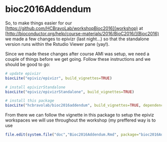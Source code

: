 # bioc2016Addendum

So, to make things easier for our [https://github.com/HCBravoLab/workshopBioc2016](workshop) at [http://bioconductor.org/help/course-materials/2016/BioC2016/](Bioc2016) we made a few
changes to epivizr (last night...) so that the standalone
version runs within the Rstudio Viewer pane (yay!).

Since we made these changes after course AMI was setup, we need a couple of things before we get going. Follow these instructions and we should be good to go:

```r
# update epivizr
biocLite("epiviz/epivizr", build_vignettes=TRUE)

# install epivizrStandalone
biocLite("epiviz/epivizrStandalone", build_vignettes=TRUE)

# install this package
biocLite("hcbravolab/bioc2016addendum", build_vignettes=TRUE, dependencies=TRUE)
```

From there we can follow the vignette in this package to setup the epiviz workspaces we will use throughout the workshop (my preffered way is to use

```r
file.edit(system.file("doc","Bioc2016Addendum.Rmd", package="bioc2016Addendum"))
```
